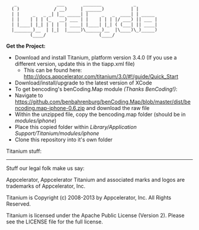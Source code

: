        _               ___       _______            _               
      ( )             / __)     | ______)          | |         
      | |     _   _ _| |__ _____| |     _   _  ____| | _____   
      | |    | | | (_   __) ___ | |    | | | |/ ___) || ___ |  
      | |____| |_| | | |  | ____| |____| |_| ( (___| || ____|  
      |_______)__  | |_|  |_____)\______)__  |\____)\_)_____)  
             (____/                    (____/                  


**Get the Project:**

* Download and install Titanium, platform version 3.4.0 (If you use a different version, update this in the tiapp.xml file)
  * This can be found here: http://docs.appcelerator.com/titanium/3.0/#!/guide/Quick_Start
* Download/install/upgrade to the latest version of XCode
* To get bencoding's benCoding.Map module _(Thanks BenCoding!)_:  
* Navigate to https://github.com/benbahrenburg/benCoding.Map/blob/master/dist/bencoding.map-iphone-0.6.zip
and download the raw file  
* Within the unzipped file, copy the bencoding.map folder (should be in _modules/iphone_)
* Place this copied folder within _Library/Application Support/Titanium/modules/iphone_ 
* Clone this repository into it's own folder


Titanium stuff:

----------------------------------
Stuff our legal folk make us say:

Appcelerator, Appcelerator Titanium and associated marks and logos are 
trademarks of Appcelerator, Inc. 

Titanium is Copyright (c) 2008-2013 by Appcelerator, Inc. All Rights Reserved.

Titanium is licensed under the Apache Public License (Version 2). Please
see the LICENSE file for the full license.

